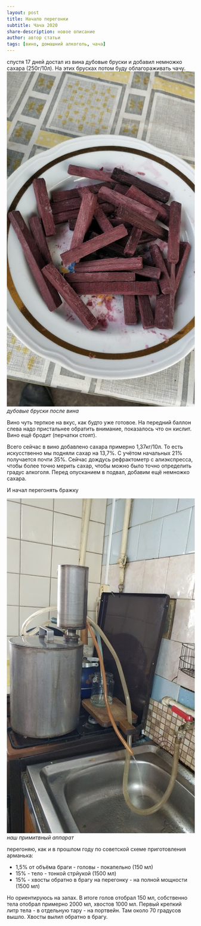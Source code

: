 ```yaml
---
layout: post
title: Начало перегонки
subtitle: Чача 2020
share-description: новое описание
author: автор статьи
tags: [вино, домашний алкоголь, чача]
---
```

спустя 17 дней достал из вина дубовые бруски и добавил немножко сахара (250г/10л). На этих брусках потом буду облагораживать чачу.
![](/assets/img/alco/06oakbars.jpg)
*дубовые бруски после вина*

Вино чуть терпкое на вкус, как будто уже готовое. На передний баллон слева надо пристальнее обратить внимание, показалось что он кислит. Вино ещё бродит (перчатки стоят).

Всего сейчас в вино добавлено сахара примерно 1,37кг/10л. То есть искусственно мы подняли сахар на 13,7%. С учётом начальных 21% получается почти 35%.
Сейчас дождусь рефрактометр с алиэкспресса, чтобы более точно мерить сахар, чтобы можно было точно определить градус алкоголя.
Перед опусканием в подвал, добавим ещё немножко сахара.

И начал перегонять бражку

![](/assets/img/alco/06apparatus.jpg)
*наш примитвный аппарат*

перегоняю, как и в прошлом году по советской схеме приготовления арманька:
- 1,5% от объёма браги - головы - покапельно (150 мл)  
- 15% - тело - тонкой стрйукой (1500 мл)  
- 15% - хвосты обратно в брагу на перегонку - на полной мощности (1500 мл)

Но ориентируюсь на запах. В итоге голов отобрал 150 мл, собственно тела отобрал примерно 2000 мл, хвостов 1000 мл.
Первый крепкий литр тела - в отдельную тару - на портвейн. Там около 70 градусов вышло.
Хвосты вылил обратно в брагу.
